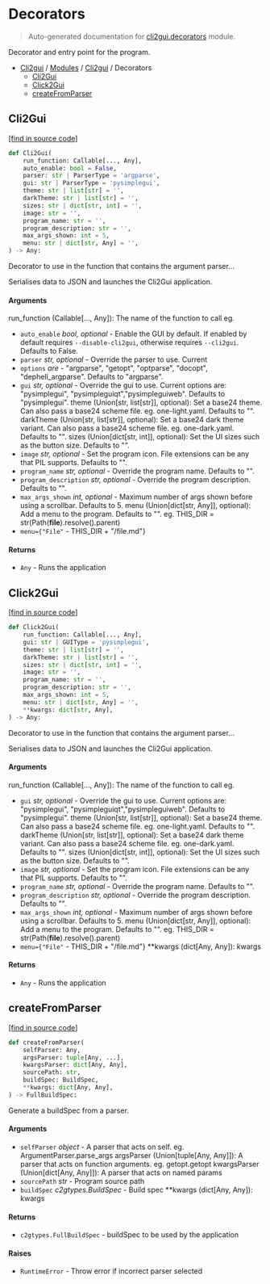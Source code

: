# Decorators

> Auto-generated documentation for [cli2gui.decorators](../../../cli2gui/decorators.py) module.

Decorator and entry point for the program.

- [Cli2gui](../README.md#cli2gui-index) / [Modules](../MODULES.md#cli2gui-modules) / [Cli2gui](index.md#cli2gui) / Decorators
    - [Cli2Gui](#cli2gui)
    - [Click2Gui](#click2gui)
    - [createFromParser](#createfromparser)

## Cli2Gui

[[find in source code]](../../../cli2gui/decorators.py#L161)

```python
def Cli2Gui(
    run_function: Callable[..., Any],
    auto_enable: bool = False,
    parser: str | ParserType = 'argparse',
    gui: str | ParserType = 'pysimplegui',
    theme: str | list[str] = '',
    darkTheme: str | list[str] = '',
    sizes: str | dict[str, int] = '',
    image: str = '',
    program_name: str = '',
    program_description: str = '',
    max_args_shown: int = 5,
    menu: str | dict[str, Any] = '',
) -> Any:
```

Decorator to use in the function that contains the argument parser...

Serialises data to JSON and launches the Cli2Gui application.

#### Arguments

run_function (Callable[..., Any]): The name of the function to call eg.
- `auto_enable` *bool, optional* - Enable the GUI by default. If enabled by
default requires `--disable-cli2gui`, otherwise requires `--cli2gui`.
Defaults to False.
- `parser` *str, optional* - Override the parser to use. Current
- `options` *are* - "argparse", "getopt", "optparse", "docopt",
"dephell_argparse". Defaults to "argparse".
- `gui` *str, optional* - Override the gui to use. Current options are:
"pysimplegui", "pysimpleguiqt","pysimpleguiweb". Defaults to
"pysimplegui".
theme (Union[str, list[str]], optional): Set a base24 theme. Can
also pass a base24 scheme file. eg. one-light.yaml. Defaults to "".
darkTheme (Union[str, list[str]], optional): Set a base24 dark
theme variant. Can also pass a base24 scheme file. eg. one-dark.yaml.
Defaults to "".
sizes (Union[dict[str, int]], optional): Set the UI sizes such as
the button size. Defaults to "".
- `image` *str, optional* - Set the program icon. File
extensions can be any that PIL supports. Defaults to "".
- `program_name` *str, optional* - Override the program name.
Defaults to "".
- `program_description` *str, optional* - Override the program
description. Defaults to "".
- `max_args_shown` *int, optional* - Maximum number of args shown before
using a scrollbar. Defaults to 5.
menu (Union[dict[str, Any]], optional): Add a menu to the program.
Defaults to "". eg. THIS_DIR = str(Path(__file__).resolve().parent)
- `menu={"File"` - THIS_DIR + "/file.md"}

#### Returns

- `Any` - Runs the application

## Click2Gui

[[find in source code]](../../../cli2gui/decorators.py#L96)

```python
def Click2Gui(
    run_function: Callable[..., Any],
    gui: str | GUIType = 'pysimplegui',
    theme: str | list[str] = '',
    darkTheme: str | list[str] = '',
    sizes: str | dict[str, int] = '',
    image: str = '',
    program_name: str = '',
    program_description: str = '',
    max_args_shown: int = 5,
    menu: str | dict[str, Any] = '',
    **kwargs: dict[str, Any],
) -> Any:
```

Decorator to use in the function that contains the argument parser...

Serialises data to JSON and launches the Cli2Gui application.

#### Arguments

run_function (Callable[..., Any]): The name of the function to call eg.
- `gui` *str, optional* - Override the gui to use. Current options are:
"pysimplegui", "pysimpleguiqt","pysimpleguiweb". Defaults to
"pysimplegui".
theme (Union[str, list[str]], optional): Set a base24 theme. Can
also pass a base24 scheme file. eg. one-light.yaml. Defaults to "".
darkTheme (Union[str, list[str]], optional): Set a base24 dark
theme variant. Can also pass a base24 scheme file. eg. one-dark.yaml.
Defaults to "".
sizes (Union[dict[str, int]], optional): Set the UI sizes such as
the button size. Defaults to "".
- `image` *str, optional* - Set the program icon. File
extensions can be any that PIL supports. Defaults to "".
- `program_name` *str, optional* - Override the program name.
Defaults to "".
- `program_description` *str, optional* - Override the program
description. Defaults to "".
- `max_args_shown` *int, optional* - Maximum number of args shown before
using a scrollbar. Defaults to 5.
menu (Union[dict[str, Any]], optional): Add a menu to the program.
Defaults to "". eg. THIS_DIR = str(Path(__file__).resolve().parent)
- `menu={"File"` - THIS_DIR + "/file.md"}
**kwargs (dict[Any, Any]): kwargs

#### Returns

- `Any` - Runs the application

## createFromParser

[[find in source code]](../../../cli2gui/decorators.py#L24)

```python
def createFromParser(
    selfParser: Any,
    argsParser: tuple[Any, ...],
    kwargsParser: dict[Any, Any],
    sourcePath: str,
    buildSpec: BuildSpec,
    **kwargs: dict[Any, Any],
) -> FullBuildSpec:
```

Generate a buildSpec from a parser.

#### Arguments

- `selfParser` *object* - A parser that acts on self. eg. ArgumentParser.parse_args
argsParser (Union[tuple[Any, Any]]): A parser that acts on function
arguments. eg. getopt.getopt
kwargsParser (Union[dict[Any, Any]]): A parser that acts on named params
- `sourcePath` *str* - Program source path
- `buildSpec` *c2gtypes.BuildSpec* - Build spec
**kwargs (dict[Any, Any]): kwargs

#### Returns

- `c2gtypes.FullBuildSpec` - buildSpec to be used by the application

#### Raises

- `RuntimeError` - Throw error if incorrect parser selected
